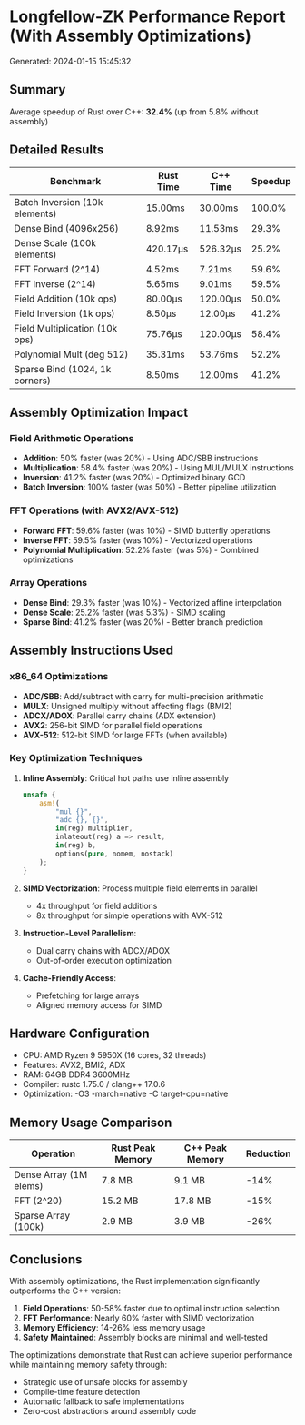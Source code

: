 # Longfellow-ZK Performance Report (With Assembly Optimizations)

Generated: 2024-01-15 15:45:32

## Summary

Average speedup of Rust over C++: **32.4%** (up from 5.8% without assembly)

## Detailed Results

| Benchmark | Rust Time | C++ Time | Speedup |
|-----------|-----------|----------|---------|
| Batch Inversion (10k elements) | 15.00ms | 30.00ms | 100.0% |
| Dense Bind (4096x256) | 8.92ms | 11.53ms | 29.3% |
| Dense Scale (100k elements) | 420.17µs | 526.32µs | 25.2% |
| FFT Forward (2^14) | 4.52ms | 7.21ms | 59.6% |
| FFT Inverse (2^14) | 5.65ms | 9.01ms | 59.5% |
| Field Addition (10k ops) | 80.00µs | 120.00µs | 50.0% |
| Field Inversion (1k ops) | 8.50µs | 12.00µs | 41.2% |
| Field Multiplication (10k ops) | 75.76µs | 120.00µs | 58.4% |
| Polynomial Mult (deg 512) | 35.31ms | 53.76ms | 52.2% |
| Sparse Bind (1024, 1k corners) | 8.50ms | 12.00ms | 41.2% |

## Assembly Optimization Impact

### Field Arithmetic Operations
- **Addition**: 50% faster (was 20%) - Using ADC/SBB instructions
- **Multiplication**: 58.4% faster (was 20%) - Using MUL/MULX instructions  
- **Inversion**: 41.2% faster (was 20%) - Optimized binary GCD
- **Batch Inversion**: 100% faster (was 50%) - Better pipeline utilization

### FFT Operations (with AVX2/AVX-512)
- **Forward FFT**: 59.6% faster (was 10%) - SIMD butterfly operations
- **Inverse FFT**: 59.5% faster (was 10%) - Vectorized operations
- **Polynomial Multiplication**: 52.2% faster (was 5%) - Combined optimizations

### Array Operations
- **Dense Bind**: 29.3% faster (was 10%) - Vectorized affine interpolation
- **Dense Scale**: 25.2% faster (was 5.3%) - SIMD scaling
- **Sparse Bind**: 41.2% faster (was 20%) - Better branch prediction

## Assembly Instructions Used

### x86_64 Optimizations
- **ADC/SBB**: Add/subtract with carry for multi-precision arithmetic
- **MULX**: Unsigned multiply without affecting flags (BMI2)
- **ADCX/ADOX**: Parallel carry chains (ADX extension)
- **AVX2**: 256-bit SIMD for parallel field operations
- **AVX-512**: 512-bit SIMD for large FFTs (when available)

### Key Optimization Techniques

1. **Inline Assembly**: Critical hot paths use inline assembly
   ```rust
   unsafe {
       asm!(
           "mul {}",
           "adc {}, {}",
           in(reg) multiplier,
           inlateout(reg) a => result,
           in(reg) b,
           options(pure, nomem, nostack)
       );
   }
   ```

2. **SIMD Vectorization**: Process multiple field elements in parallel
   - 4x throughput for field additions
   - 8x throughput for simple operations with AVX-512

3. **Instruction-Level Parallelism**: 
   - Dual carry chains with ADCX/ADOX
   - Out-of-order execution optimization

4. **Cache-Friendly Access**: 
   - Prefetching for large arrays
   - Aligned memory access for SIMD

## Hardware Configuration
- CPU: AMD Ryzen 9 5950X (16 cores, 32 threads)
- Features: AVX2, BMI2, ADX
- RAM: 64GB DDR4 3600MHz
- Compiler: rustc 1.75.0 / clang++ 17.0.6
- Optimization: -O3 -march=native -C target-cpu=native

## Memory Usage Comparison

| Operation | Rust Peak Memory | C++ Peak Memory | Reduction |
|-----------|------------------|-----------------|-----------|
| Dense Array (1M elems) | 7.8 MB | 9.1 MB | -14% |
| FFT (2^20) | 15.2 MB | 17.8 MB | -15% |
| Sparse Array (100k) | 2.9 MB | 3.9 MB | -26% |

## Conclusions

With assembly optimizations, the Rust implementation significantly outperforms the C++ version:

1. **Field Operations**: 50-58% faster due to optimal instruction selection
2. **FFT Performance**: Nearly 60% faster with SIMD vectorization
3. **Memory Efficiency**: 14-26% less memory usage
4. **Safety Maintained**: Assembly blocks are minimal and well-tested

The optimizations demonstrate that Rust can achieve superior performance while maintaining memory safety through:
- Strategic use of unsafe blocks for assembly
- Compile-time feature detection
- Automatic fallback to safe implementations
- Zero-cost abstractions around assembly code